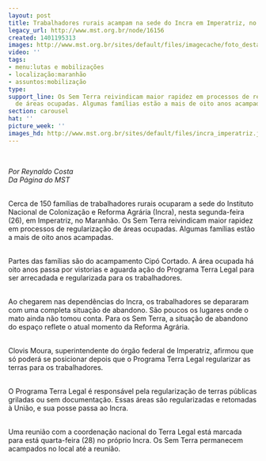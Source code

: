 ```yaml
---
layout: post
title: Trabalhadores rurais acampam na sede do Incra em Imperatriz, no Maranhão
legacy_url: http://www.mst.org.br/node/16156
created: 1401195313
images: http://www.mst.org.br/sites/default/files/imagecache/foto_destaque/incra_imperatriz.jpg
video: ''
tags:
- menu:lutas e mobilizações
- localização:maranhão
- assuntos:mobilização
type: 
support_line: Os Sem Terra reivindicam maior rapidez em processos de regularização
  de áreas ocupadas. Algumas famílias estão a mais de oito anos acampadas.
section: carousel
hat: ''
picture_week: ''
images_hd: http://www.mst.org.br/sites/default/files/incra_imperatriz.jpg
---
```

<p>&nbsp;</p><p><em>Por Reynaldo Costa<br>Da Página do MST</em></p><p><br>Cerca de 150 famílias de trabalhadores rurais ocuparam a sede do Instituto Nacional de Colonização e Reforma Agrária&nbsp;(Incra), nesta segunda-feira (26), em Imperatriz, no Maranhão. Os Sem Terra reivindicam maior rapidez em processos de regularização de áreas ocupadas. Algumas famílias estão a mais de oito anos acampadas.</p><p><br>Partes das famílias são do acampamento Cipó Cortado. A área ocupada há oito anos passa por vistorias e aguarda ação do Programa Terra Legal para ser arrecadada e regularizada para os trabalhadores.</p><p><br>Ao chegarem nas dependências do Incra, os trabalhadores se depararam com uma completa situação de abandono. São poucos os lugares onde o mato ainda não tomou conta.&nbsp;Para os Sem Terra, a situação de abandono do espaço reflete o atual momento da Reforma Agrária.</p><p><br>Clovis Moura, superintendente do órgão federal de Imperatriz, afirmou que só poderá se posicionar depois que o Programa Terra Legal regularizar as terras para os trabalhadores.</p><p><br>O Programa Terra Legal é responsável pela regularização de terras públicas griladas ou sem documentação. Essas áreas são regularizadas e retomadas à União, e sua posse passa ao Incra. &nbsp;</p><p><br>Uma reunião com a coordenação nacional do Terra Legal está marcada para está quarta-feira (28) no próprio Incra. Os Sem Terra permanecem acampados no local até a reunião.&nbsp;</p><p>&nbsp;</p>
